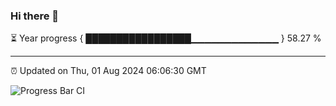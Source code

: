 ### Hi there 👋

⏳ Year progress { █████████████████▁▁▁▁▁▁▁▁▁▁▁▁▁ } 58.27 %

---

⏰ Updated on Thu, 01 Aug 2024 06:06:30 GMT

![Progress Bar CI](https://github.com/liununu/liununu/workflows/Progress%20Bar%20CI/badge.svg)
